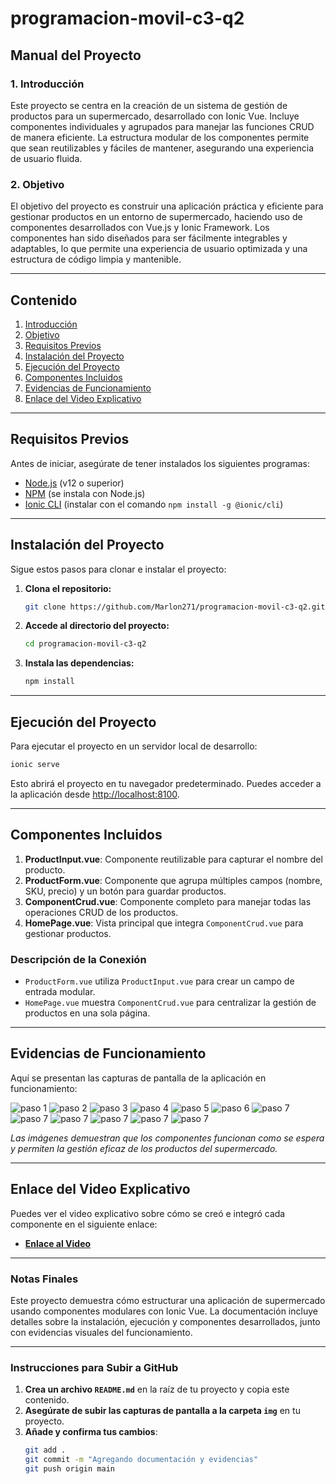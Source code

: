 # programacion-movil-c3-q2

## Manual del Proyecto

### 1. Introducción
Este proyecto se centra en la creación de un sistema de gestión de productos para un supermercado, desarrollado con Ionic Vue. Incluye componentes individuales y agrupados para manejar las funciones CRUD de manera eficiente. La estructura modular de los componentes permite que sean reutilizables y fáciles de mantener, asegurando una experiencia de usuario fluida.

### 2. Objetivo
El objetivo del proyecto es construir una aplicación práctica y eficiente para gestionar productos en un entorno de supermercado, haciendo uso de componentes desarrollados con Vue.js y Ionic Framework. Los componentes han sido diseñados para ser fácilmente integrables y adaptables, lo que permite una experiencia de usuario optimizada y una estructura de código limpia y mantenible.

---

## Contenido
1. [Introducción](#1-introducción)
2. [Objetivo](#2-objetivo)
3. [Requisitos Previos](#requisitos-previos)
4. [Instalación del Proyecto](#instalación-del-proyecto)
5. [Ejecución del Proyecto](#ejecución-del-proyecto)
6. [Componentes Incluidos](#componentes-incluidos)
7. [Evidencias de Funcionamiento](#evidencias-de-funcionamiento)
8. [Enlace del Video Explicativo](#enlace-del-video-explicativo)

---

## Requisitos Previos

Antes de iniciar, asegúrate de tener instalados los siguientes programas:
- [Node.js](https://nodejs.org/) (v12 o superior)
- [NPM](https://www.npmjs.com/) (se instala con Node.js)
- [Ionic CLI](https://ionicframework.com/docs/cli) (instalar con el comando `npm install -g @ionic/cli`)

---

## Instalación del Proyecto

Sigue estos pasos para clonar e instalar el proyecto:

1. **Clona el repositorio:**
   ```bash
   git clone https://github.com/Marlon271/programacion-movil-c3-q2.git
   ```
2. **Accede al directorio del proyecto:**
   ```bash
   cd programacion-movil-c3-q2
   ```
3. **Instala las dependencias:**
   ```bash
   npm install
   ```

---

## Ejecución del Proyecto

Para ejecutar el proyecto en un servidor local de desarrollo:
```bash
ionic serve
```
Esto abrirá el proyecto en tu navegador predeterminado. Puedes acceder a la aplicación desde [http://localhost:8100](http://localhost:8100).

---

## Componentes Incluidos

1. **ProductInput.vue**: Componente reutilizable para capturar el nombre del producto.
2. **ProductForm.vue**: Componente que agrupa múltiples campos (nombre, SKU, precio) y un botón para guardar productos.
3. **ComponentCrud.vue**: Componente completo para manejar todas las operaciones CRUD de los productos.
4. **HomePage.vue**: Vista principal que integra `ComponentCrud.vue` para gestionar productos.

### Descripción de la Conexión
- `ProductForm.vue` utiliza `ProductInput.vue` para crear un campo de entrada modular.
- `HomePage.vue` muestra `ComponentCrud.vue` para centralizar la gestión de productos en una sola página.

---

## Evidencias de Funcionamiento

Aquí se presentan las capturas de pantalla de la aplicación en funcionamiento:

![paso 1](imagenes/1.png)
![paso 2](imagenes/2.png)
![paso 3](imagenes/3.png)
![paso 4](imagenes/4.png)
![paso 5](imagenes/5.png)
![paso 6](imagenes/6.png)
![paso 7](imagenes/7.png)
![paso 7](imagenes/8.png)
![paso 7](imagenes/9.png)
![paso 7](imagenes/10.png)
![paso 7](imagenes/11.png)
![paso 7](imagenes/12.png)

*Las imágenes demuestran que los componentes funcionan como se espera y permiten la gestión eficaz de los productos del supermercado.*

---

## Enlace del Video Explicativo

Puedes ver el video explicativo sobre cómo se creó e integró cada componente en el siguiente enlace:
- **[Enlace al Video](https://drive.google.com/file/d/1_KfXLrA90ihw1fgJHHlIa80OGillLubc/view?usp=sharing)**

---

### Notas Finales
Este proyecto demuestra cómo estructurar una aplicación de supermercado usando componentes modulares con Ionic Vue. La documentación incluye detalles sobre la instalación, ejecución y componentes desarrollados, junto con evidencias visuales del funcionamiento.

---

### **Instrucciones para Subir a GitHub**
1. **Crea un archivo `README.md`** en la raíz de tu proyecto y copia este contenido.
2. **Asegúrate de subir las capturas de pantalla a la carpeta `img`** en tu proyecto.
3. **Añade y confirma tus cambios**:
   ```bash
   git add .
   git commit -m "Agregando documentación y evidencias"
   git push origin main
   ```

